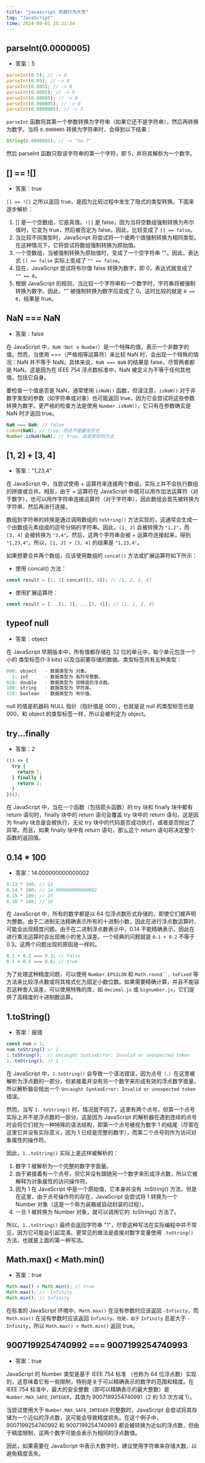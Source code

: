 ```yaml
---
title: "javascript 奇葩行为大赏"
tag: "JavaScript"
time: 2024-09-01 15:21:24
---
```


## parseInt(0.0000005)

- 答案：5

```js
parseInt(0.5); // -> 0
parseInt(0.05); // -> 0
parseInt(0.005); // -> 0
parseInt(0.0005); // -> 0
parseInt(0.00005); // -> 0
parseInt(0.000005); // -> 0
parseInt(0.0000005); // -> 5
```

`parseInt` 函数将其第一个参数转换为字符串（如果它还不是字符串），然后再转换为数字。当将 `0.0000005` 转换为字符串时，会得到以下结果：

```js
String(0.0000005); // -> "5e-7"
```

然后 parseInt 函数只取该字符串的第一个字符，即 5，并将其解析为一个数字。

## \[\] == !\[\]

- 答案：true

`[] == ![]` 之所以返回 true，是因为比较过程中发生了隐式的类型转换。下面来逐步解析：

1. \[\] 是一个空数组，它是真值。`![]` 是 false，因为当将空数组强制转换为布尔值时，它变为 true，然后被否定为 false。因此，比较变成了 `[] == false`。
2. 当比较不同类型时，JavaScript 将尝试将一个或两个值强制转换为相同类型。在这种情况下，它将尝试将数组强制转换为原始值。
3. 一个空数组，当被强制转换为原始值时，变成了一个空字符串 ""。因此，表达式 `[] == false` 实际上变成了 `"" == false`。
4. 现在，JavaScript 尝试将布尔值 false 转换为数字，即 0，表达式就变成了 `"" == 0`。
5. 根据 JavaScript 的规则，当比较一个字符串和一个数字时，字符串将被强制转换为数字。因此，"" 被强制转换为数字后变成了 0。这时比较的就是 `0 == 0`，结果是 true。

## NaN === NaN

- 答案：false

在 JavaScript 中，`NaN（Not a Number`）是一个特殊的值，表示一个非数字的值。然而，当使用 ===（严格相等运算符）来比较 NaN 时，会出现一个特殊的情况：NaN 并不等于 NaN。具体来说，`NaN === NaN` 的结果是 false，尽管两者都是 NaN。这是因为在 IEEE 754 浮点数标准中，NaN 被定义为不等于任何其他值，包括它自身。

要检查一个值是否是 NaN，通常使用 `isNaN()` 函数，但请注意，`isNaN()` 对于非数字类型的参数（如字符串或对象）也可能返回 true，因为它会尝试将这些参数转换为数字。更严格的检查方法是使用 `Number.isNaN()`，它只有在参数确实是 NaN 时才返回 true。

```js
NaN === NaN; // false
isNaN(NaN); // true，但这不是最佳方式
Number.isNaN(NaN); // true，这是更好的方式
```

## \[1, 2\] + \[3, 4\]

- 答案："1,23,4"

在 JavaScript 中，当尝试使用 + 运算符来连接两个数组，实际上并不会执行数组的拼接或合并。相反，由于 + 运算符在 JavaScript 中既可以用作加法运算符（对于数字），也可以用作字符串连接运算符（对于字符串），因此数组会首先被转换为字符串，然后再进行连接。

数组到字符串的转换是通过调用数组的 `toString()` 方法实现的，这通常会生成一个由数组元素组成的逗号分隔的字符串。因此，`[1, 2]` 会被转换为 `"1,2"`，而 `[3, 4]` 会被转换为 `"3,4"`。然后，这两个字符串会被 + 运算符连接起来，得到 `"1,23,4"`。所以，`[1, 2] + [3, 4]` 的结果是 `"1,23,4"`。

如果想要合并两个数组，应该使用数组的 `concat()` 方法或扩展运算符如下所示：

- 使用 concat() 方法：

```js
const result = [1, 2].concat([3, 4]); // [1, 2, 3, 4]
```

- 使用扩展运算符：

```js
const result = [...[1, 2], ...[3, 4]]; // [1, 2, 3, 4]
```

## typeof null

- 答案：object

在 JavaScript 早期版本中，所有值都存储在 32 位的单元中，每个单元包含一个小的 类型标签(1-3 bits) 以及当前要存储的数据。类型标签共有五种类型：

```js
000: object   - 数据类型为 对象。
  1: int      - 数据类型为 有符号整数。
010: double   - 数据类型为 双精度的浮点数。
100: string   - 数据类型为 字符串。
110: boolean  - 数据类型为 布尔值。
```

null 的值是机器码 NULL 指针（指针值是 000），也就是说 null 的类型标签也是 000，和 object 的类型标签一样，所以会被判定为 object。

## try...finally

- 答案：2

```js
(() => {
  try {
    return 1;
  } finally {
    return 2;
  }
})();
```

在 JavaScript 中，当在一个函数（包括箭头函数）的 try 块和 finally 块中都有 return 语句时，finally 块中的 return 语句会覆盖 try 块中的 return 语句。这是因为 finally 块总是会被执行，无论 try 块中的代码是否成功执行，或者是否抛出了异常。而且，如果 finally 块中有 return 语句，那么这个 return 语句将决定整个函数的返回值。

## 0.14 \* 100

- 答案：14.000000000000002

```js
0.13 * 100; // 13
0.14 * 100; // 14.000000000000002
0.15 * 100; // 15
0.16 * 100; // 16
```

在 JavaScript 中，所有的数字都是以 64 位浮点数形式存储的，即使它们被声明为整数。由于二进制无法精确表示所有的十进制小数，因此在进行浮点数运算时，可能会出现精度问题。由于在二进制浮点数表示中，0.14 不能精确表示，因此在进行乘法运算时会出现微小的舍入误差。一个经典的问题就是 `0.1 + 0.2` 不等于 0.3。这两个问题出现的原因是一样的。

```js
0.1 + 0.2 === 0.3; // false
0.1 + 0.5 === 0.6; // true
```

为了处理这种精度问题，可以使用 `Number.EPSILON` 和 ` Math.round``、toFixed ` 等方法来比较浮点数或将其格式化为固定小数位数。如果需要精确计算，并且不能容忍这种舍入误差，可以使用特殊的库，如 `decimal.js` 或 `bignumber.js`，它们提供了高精度的十进制数运算。

## 1.toString()

- 答案：报错

```js
const num = 1;
num.toString() // 1
1.toString();  // Uncaught SyntaxError: Invalid or unexpected token
1..toString(); // 1
```

在 JavaScript 中，`1.toString()` 会导致一个语法错误，因为点号`（.）`在这里被解析为浮点数的一部分，但紧接着并没有另一个数字来形成有效的浮点数字面量，所以解析器会抛出一个 `Uncaught SyntaxError: Invalid or unexpected token` 错误。

然而，当写 `1..toString()` 时，情况就不同了。这里有两个点号，但第一个点号实际上并不是浮点数的一部分。这是因为 JavaScript 的解析器在遇到连续的点号时会将它们视为一种特殊的语法结构，即第一个点号被视为数字 1 的结尾（尽管在这里它并没有实际意义，因为 1 已经是完整的数字），而第二个点号则作为访问对象属性的操作符。

因此，`1..toString()` 实际上是这样被解析的：

1. 数字 1 被解析为一个完整的数字字面量。
2. 由于紧接着有一个点号，但它并没有跟随另一个数字来形成浮点数，所以它被解释为对象属性的访问操作符。
3. 因为 1 在 JavaScript 中是一个原始值，它本身并没有 .toString() 方法，但是在这里，由于点号操作符的存在，JavaScript 会尝试将 1 转换为一个 Number 对象（这是一个称为装箱或自动封装的过程）。
4. 一旦 1 被转换为 Number 对象，就可以调用它的 .toString() 方法了。

所以，`1..toString()` 最终会返回字符串 "1"，尽管这种写法在实际编程中并不常见，因为它可能会引起混淆。更常见的做法是直接对数字变量使用 `.toString()` 方法，也就是上面的第一种写法。

## Math.max() < Math.min()

- 答案：true

```js
Math.max() < Math.min(); // true
Math.max(); // -Infinity
Math.min(); // Infinity
```

在标准的 JavaScript 环境中，`Math.max()` 在没有参数时应该返回 `-Infinity`，而 `Math.min()` 在没有参数时应该返回 `Infinity。但是，由于` `Infinity` 总是大于 `-Infinity`，所以 `Math.max() < Math.min()` 返回 true。

## 9007199254740992 === 9007199254740993

- 答案：true

JavaScript 的 Number 类型是基于 IEEE 754 标准 （也称为 64 位浮点数）实现的，这意味着它有一些限制，特别是关于可以精确表示的数字的范围和精度。在 IEEE 754 标准中，最大的安全整数（即可以精确表示的最大整数）是 `Number.MAX_SAFE_INTEGER`，其值为 9007199254740991（2 的 53 次方减 1）。

当尝试使用大于 `Number.MAX_SAFE_INTEGER` 的整数时，JavaScript 会尝试将其存储为一个近似的浮点数，这可能会导致精度损失。在这个例子中，9007199254740992 和 9007199254740993 都会被转换为近似的浮点数，但由于精度限制，这两个数字可能会表示为相同的浮点数值。

因此，如果需要在 JavaScript 中表示大数字时，建议使用字符串来存储大数，以避免精度丢失。
